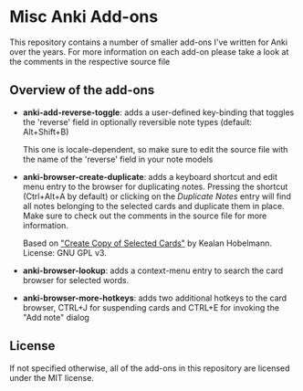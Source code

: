# Misc Anki Add-ons

This repository contains a number of smaller add-ons I've written for Anki over the years. For more information on each add-on please take a look at the comments in the respective source file

## Overview of the add-ons

- **anki-add-reverse-toggle**: adds a user-defined key-binding that toggles the 'reverse' field in optionally reversible note types (default: Alt+Shift+B)
 
    This one is locale-dependent, so make sure to edit the source file with the name of the 'reverse' field in your note models

- **anki-browser-create-duplicate**: adds a keyboard shortcut and edit menu entry to the browser for duplicating notes. Pressing the shortcut (Ctrl+Alt+A by default) or clicking on the *Duplicate Notes* entry will find all notes belonging to the selected cards and duplicate them in place. Make sure to check out the comments in the source file for more information. 

    Based on ["Create Copy of Selected Cards"](https://ankiweb.net/shared/info/787914845) by Kealan Hobelmann. License: GNU GPL v3.

- **anki-browser-lookup**: adds a context-menu entry to search the card browser for selected words.
- **anki-browser-more-hotkeys**: adds two additional hotkeys to the card browser, CTRL+J for suspending cards and CTRL+E for invoking the "Add note" dialog

## License

If not specified otherwise, all of the add-ons in this repository are licensed under the MIT license.